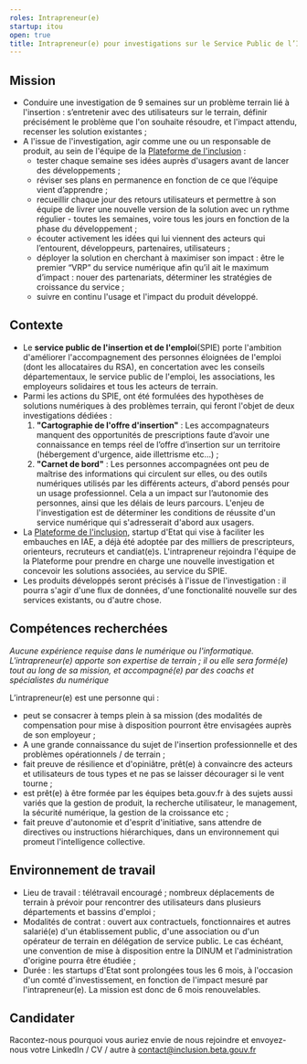 ```yaml
---
roles: Intrapreneur(e)
startup: itou
open: true
title: Intrapreneur(e) pour investigations sur le Service Public de l’Insertion et de l’Emploi
---
```


## Mission 

- Conduire une investigation de 9 semaines sur un problème terrain lié à l'insertion : s’entretenir avec des utilisateurs sur le terrain, définir précisément le problème que l'on souhaite résoudre, et l'impact attendu, recenser les solution existantes ;
- A l'issue de l'investigation, agir comme une ou un responsable de produit, au sein de l'équipe de la [Plateforme de l'inclusion](https://inclusion.beta.gouv.fr/) : 
    - tester chaque semaine ses idées auprès d'usagers avant de lancer des développements ;
    - réviser ses plans en permanence en fonction de ce que l’équipe vient d’apprendre ;
    - recueillir chaque jour des retours utilisateurs et permettre à son équipe de livrer une nouvelle version de la solution avec un rythme régulier - toutes les semaines, voire tous les jours en fonction de la phase du développement ;
    - écouter activement les idées qui lui viennent des acteurs qui l’entourent, développeurs, partenaires, utilisateurs ;
    - déployer la solution en cherchant à maximiser son impact : être le premier “VRP” du service numérique afin qu’il ait le maximum d’impact : nouer des partenariats, déterminer les stratégies de croissance du service ; 
    - suivre en continu l'usage et l'impact du produit développé.  

## Contexte
- Le **service public de l'insertion et de l'emploi**(SPIE) porte l'ambition d'améliorer l'accompagnement des personnes éloignées de l'emploi (dont les allocataires du RSA), en concertation avec les conseils départementaux, le service public de l'emploi, les associations, les employeurs solidaires et tous les acteurs de terrain.
- Parmi les actions du SPIE, ont été formulées des hypothèses de solutions numériques à des problèmes terrain, qui feront l'objet de deux investigations dédiées  : 
    1. **"Cartographie de l'offre d'insertion"** : Les accompagnateurs manquent des opportunités de prescriptions faute d’avoir une connaissance en temps réel de l’offre d’insertion sur un territoire (hébergement d'urgence, aide illettrisme etc…) ; 
    2. **"Carnet de bord"** : Les personnes accompagnées ont peu de maîtrise des informations qui circulent sur elles, ou des outils numériques utilisés par les différents acteurs, d'abord pensés pour un usage professionnel. Cela a un impact sur l’autonomie des personnes, ainsi que les délais de leurs parcours. L'enjeu de l'investigation est de déterminer les conditions de réussite d'un service numérique qui s'adresserait d'abord aux usagers. 
- La [Plateforme de l'inclusion](https://inclusion.beta.gouv.fr/), startup d'Etat qui vise à faciliter les embauches en IAE, a déjà été adoptée par des milliers de prescripteurs, orienteurs, recruteurs et candiat(e)s. L'intrapreneur rejoindra l'équipe de la Plateforme pour prendre en charge une nouvelle investigation et concevoir les solutions associées, au service du SPIE.
- Les produits développés seront précisés à l'issue de l'investigation : il pourra s'agir d'une flux de données, d'une fonctionalité nouvelle sur des services existants, ou d'autre chose. 


## Compétences recherchées     

*Aucune expérience requise dans le numérique ou l'informatique. L'intrapreneur(e) apporte son expertise de terrain ; il ou elle sera formé(e) tout au long de sa mission, et accompagné(e) par des coachs et spécialistes du numérique*


L’intrapreneur(e) est une personne qui :
- peut se consacrer à temps plein à sa mission (des modalités de compensation pour mise à disposition pourront être envisagées auprès de son employeur ;
- A une grande connaissance du sujet de l'insertion professionnelle et des problèmes opérationnels / de terrain ;
- fait preuve de résilience et d'opiniâtre, prêt(e) à convaincre des acteurs et utilisateurs de tous types et ne pas se laisser décourager si le vent tourne ; 
- est prêt(e) à être formée par les équipes beta.gouv.fr à des sujets aussi variés que la gestion de produit, la recherche utilisateur, le management, la sécurité numérique, la gestion de la croissance etc ;
- fait preuve d'autonomie et d'esprit d'initiative, sans attendre de directives ou instructions hiérarchiques, dans un environnement qui promeut l'intelligence collective.

## Environnement de travail   
 - Lieu de travail : télétravail encouragé ; nombreux déplacements de terrain à prévoir pour rencontrer des utilisateurs dans plusieurs départements et bassins d'emploi ;
 - Modalités de contrat : ouvert aux contractuels, fonctionnaires et autres salarié(e) d'un établissement public, d'une association ou d'un opérateur de terrain en délégation de service public. Le cas échéant, une convention de mise à disposition entre la DINUM et l'administration d'origine pourra être étudiée ; 
 - Durée : les startups d'Etat sont prolongées tous les 6 mois, à l'occasion d'un comté d'investissement, en fonction de l'impact mesuré par l'intrapreneur(e). La mission est donc de 6 mois renouvelables. 

## Candidater

Racontez-nous pourquoi vous auriez envie de nous rejoindre et envoyez-nous votre LinkedIn / CV / autre à contact@inclusion.beta.gouv.fr
   
